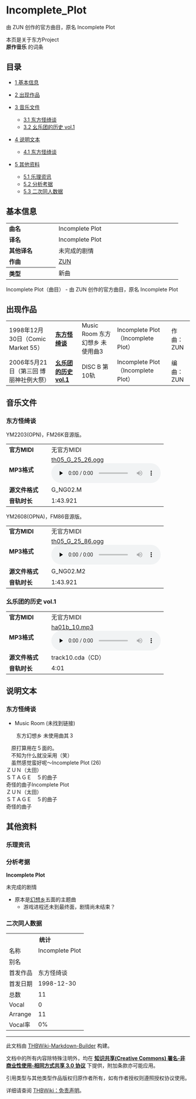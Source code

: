 # Incomplete_Plot

<!-- source html: G:\repos\THBWiki-Markdown-Builder\THBWikiMarkdown\Temp\main\b\ba\ns0%3AIncomplete_Plot.html -->

由 ZUN 创作的官方曲目，原名 Incomplete Plot

本页是关于东方Project  
 **原作音乐** 的词条

## 目录

- [1 基本信息](#基本信息)
- [2 出现作品](#出现作品)
- [3 音乐文件](#音乐文件)

  - [3.1 东方怪绮谈](#东方怪绮谈)
  - [3.2 幺乐团的历史 vol.1](#幺乐团的历史_vol.1)



- [4 说明文本](#说明文本)

  - [4.1 东方怪绮谈](#东方怪绮谈_2)



- [5 其他资料](#其他资料)

  - [5.1 乐理资讯](#乐理资讯)
  - [5.2 分析考据](#分析考据)
  - [5.3 二次同人数据](#二次同人数据)








## 基本信息

<table><tbody><tr><td style="width:120px"><b>曲名</b></td><td style="width:320px">Incomplete Plot</td></tr><tr><td><b>译名</b></td><td>Incomplete Plot</td></tr><tr><td><b>其他译名</b></td><td>未完成的剧情</td></tr><tr><td><b>作曲</b></td><td><a href="./ZUN.md" title="ZUN">ZUN</a></td></tr><tr><th style="text-align: left;"><b>类型</b></th><td>新曲</td></tr></tbody></table>

Incomplete Plot（曲目） - 由 ZUN 创作的官方曲目，原名 Incomplete Plot

## 出现作品

<table>
<tbody><tr><td>1998年12月30日（Comic Market 55）</td><td><b><a href="./东方怪绮谈.md" title="东方怪绮谈">东方怪绮谈</a></b></td><td>Music Room 东方幻想乡 未使用曲3</td><td style="padding-left:5px;">Incomplete Plot（Incomplete Plot）</td><td style="padding-left:10px;">作曲：ZUN</td></tr>
<tr><td>2006年5月21日（第三回 博丽神社例大祭）</td><td><b><a href="./幺乐团的历史1.md" title="幺乐团的历史1" unred="">幺乐团的历史 vol.1</a></b></td><td>DISC B 第10轨</td><td style="padding-left:5px;">Incomplete Plot（Incomplete Plot）</td><td style="padding-left:10px;">编曲：ZUN</td></tr>
</tbody></table>



## 音乐文件

### 东方怪绮谈
  
YM2203(OPN)，FM26K音源版。
  


<table><tbody><tr class="mw-empty-elt"></tr><tr><td width="100"><b>官方MIDI</b></td><td>无官方MIDI</td></tr><tr><td><b>MP3格式</b></td><td><a href="./文件-th05_G_25_26.ogg.md" title="文件:th05 G 25 26.ogg">th05_G_25_26.ogg</a><br><audio src="https://upload.thwiki.cc/c/c3/th05_G_25_26.ogg" loop="" controls="" preload="none"></audio></td></tr><tr><td><b>源文件格式</b></td><td>G_NG02.M</td></tr><tr><td><b>音轨时长</b></td><td>1:43.921</td></tr></tbody></table>


  
YM2608(OPNA)，FM86音源版。
  


<table><tbody><tr class="mw-empty-elt"></tr><tr><td width="100"><b>官方MIDI</b></td><td>无官方MIDI</td></tr><tr><td><b>MP3格式</b></td><td><a href="./文件-th05_G_25_86.ogg.md" title="文件:th05 G 25 86.ogg">th05_G_25_86.ogg</a><br><audio src="https://upload.thwiki.cc/8/8f/th05_G_25_86.ogg" loop="" controls="" preload="none"></audio></td></tr><tr><td><b>源文件格式</b></td><td>G_NG02.M2</td></tr><tr><td><b>音轨时长</b></td><td>1:43.921</td></tr></tbody></table>



### 幺乐团的历史 vol.1

<table><tbody><tr class="mw-empty-elt"></tr><tr><td width="100"><b>官方MIDI</b></td><td>无官方MIDI</td></tr><tr><td><b>MP3格式</b></td><td><a href="./文件-ha01b_10.mp3.md" title="文件:ha01b 10.mp3">ha01b_10.mp3</a><br><audio src="https://upload.thwiki.cc/1/19/ha01b_10.mp3" loop="" controls="" preload="none"></audio></td></tr><tr><td><b>源文件格式</b></td><td>track10.cda（CD）</td></tr><tr><td><b>音轨时长</b></td><td>4:01</td></tr></tbody></table>



## 说明文本

### 东方怪绮谈
- Music Room (未找到链接)

　　东方幻想乡  未使用曲其３  
  
　原打算用在５面的。  
　不知为什么就没采用（笑）  
　虽然感觉蛮好呢～Incomplete Plot  (26)  
ＺＵＮ（太田）  
ＳＴＡＧＥ　５的曲子  
奇怪的曲子Incomplete Plot  
ＺＵＮ（太田）  
ＳＴＡＧＥ　５的曲子  
奇怪的曲子

## 其他资料

### 乐理资讯

### 分析考据
  
 **Incomplete Plot** 
  
未完成的剧情
  

- 原本是[幻想乡](./东方幻想乡.md)五面的主题曲
  - 游戏进程还未到最终面，剧情尚未结束？



### 二次同人数据

<table><tbody><tr><th colspan="2">统计</th></tr>
<tr><td>名称</td><td>Incomplete Plot</td></tr>
<tr><td>别名</td><td></td></tr>
<tr><td>首发作品</td><td>东方怪绮谈</td></tr>
<tr><td>首发日期</td><td>1998-12-30</td></tr>
<tr><td>总数</td><td>11</td></tr>
<tr><td>Vocal</td><td>0</td></tr>
<tr><td>Arrange</td><td>11</td></tr>
<tr><td>Vocal率</td><td>0%</td></tr>
</tbody></table>




  
  

  





---

此文档由 [THBWiki-Markdown-Builder](https://github.com/Delsin-Yu/THBWiki-Markdown-Builder) 构建。

文档中的所有内容除特殊注明外，均在 [**知识共享(Creative Commons) 署名-非商业性使用-相同方式共享 3.0 协议**](https://creativecommons.org/licenses/by-sa/3.0/deed.zh-hans) 下提供，附加条款亦可能应用。

引用类型与其他类型作品版权归原作者所有，如有作者授权则遵照授权协议使用。

详细请查阅 [THBWiki：免责声明](https://thbwiki.cc/THBWiki:%E5%85%8D%E8%B4%A3%E5%A3%B0%E6%98%8E)。

